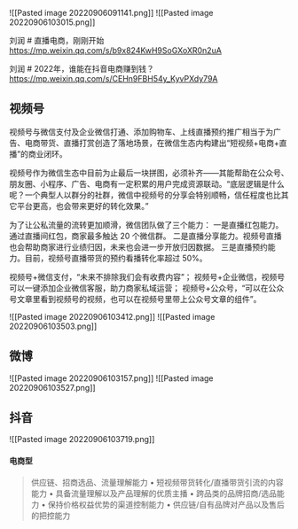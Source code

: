 ![[Pasted image 20220906091141.png]]
![[Pasted image 20220906103015.png]]

刘润 # 直播电商，刚刚开始
https://mp.weixin.qq.com/s/b9x824KwH9SoGXoXR0n2uA

刘润 # 2022年，谁能在抖音电商赚到钱？
https://mp.weixin.qq.com/s/CEHn9FBH54y_KyvPXdy79A


## 视频号
视频号与微信支付及企业微信打通、添加购物车、上线直播预约推广相当于为广告、电商带货、直播打赏创造了落地场景，在微信生态内构建出“短视频+电商+直播”的商业闭环。

视频号作为微信生态中目前为止最后一块拼图，必须补齐——其能帮助在公众号、朋友圈、小程序、广告、电商有一定积累的用户完成资源联动。“底层逻辑是什么呢？一个典型人以群分的社群，微信中视频号的分享会特别顺畅，信任程度也比其它平台更高，也会带来更好的转化效果。”

为了让公私流量的流转更加顺滑，微信团队做了三个能力：
一是直播红包能力。通过直播间红包，商家最多触达 20 个微信群。
二是直播分享能力。视频号直播也会帮助商家进行业绩归因，未来也会进一步开放归因数据。
三是直播预约能力。目前，视频号直播带货的预约看播转化率超过 50%。

视频号+微信支付，“未来不排除我们会有收费内容”；
视频号+企业微信，视频号可以一键添加企业微信客服，助力商家私域运营；
视频号+公众号，“可以在公众号文章里看到视频号的视频，也可以在视频号里带上公众号文章的组件”。

![[Pasted image 20220906103412.png]]
![[Pasted image 20220906103503.png]]

## 微博
![[Pasted image 20220906103157.png]]
![[Pasted image 20220906103527.png]]


## 抖音
![[Pasted image 20220906103719.png]]
#### 电商型
> 供应链、招商选品、流量理解能力
• 短视频带货转化/直播带货引流的内容能力 • 具备流量理解以及产品理解的优质主播
• 跨品类的品牌招商/选品能力
• 保持价格权益优势的渠道控制能力
• 供应链/自有品牌对产品以及售后的把控能力